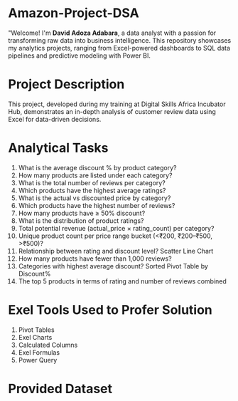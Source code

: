 # Amazon-Project-DSA
"Welcome! I'm **David Adoza Adabara**, a data analyst with a passion for transforming raw data into business intelligence. This repository showcases my analytics projects, ranging from Excel-powered dashboards to SQL data pipelines and predictive modeling with Power BI.
# Project Description
This project, developed during my training at Digital Skills Africa Incubator Hub, demonstrates an in-depth analysis of customer review data using Excel  for data-driven decisions.
# Analytical Tasks
1. What is the average discount % by product category?
2. How many products are listed under each category?
3. What is the total number of reviews per category?
4. Which products have the highest average ratings?
5. What is the actual vs discounted price by category?
6. Which products have the highest number of reviews?
7. How many products have ≥ 50% discount?
8. What is the distribution of product ratings?
9. Total potential revenue (actual_price × rating_count) per category?
10. Unique product count per price range bucket (<₹200, ₹200–₹500, >₹500)?
11. Relationship between rating and discount level?	Scatter Line Chart
12. How many products have fewer than 1,000 reviews?
13. Categories with highest average discount?	Sorted Pivot Table by Discount%
14. The top 5 products in terms of rating and number of reviews combined
# Exel Tools Used to Profer Solution
1. Pivot Tables
2. Exel Charts
3. Calculated Columns
4. Exel Formulas
5. Power Query
# Provided Dataset


